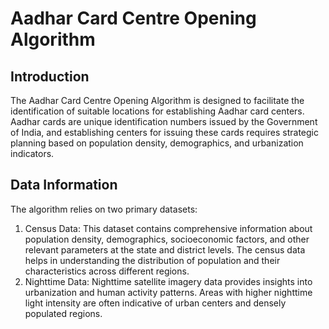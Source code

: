 # Aadhar Card Centre Opening Algorithm

## Introduction
The Aadhar Card Centre Opening Algorithm is designed to facilitate the identification of suitable locations for establishing Aadhar card centers. Aadhar cards are unique identification numbers issued by the Government of India, and establishing centers for issuing these cards requires strategic planning based on population density, demographics, and urbanization indicators.

## Data Information
The algorithm relies on two primary datasets:
1. Census Data: This dataset contains comprehensive information about population density, demographics, socioeconomic factors, and other relevant parameters at the state and district levels. The census data helps in understanding the distribution of population and their characteristics across different regions.
2. Nighttime Data: Nighttime satellite imagery data provides insights into urbanization and human activity patterns. Areas with higher nighttime light intensity are often indicative of urban centers and densely populated regions.

